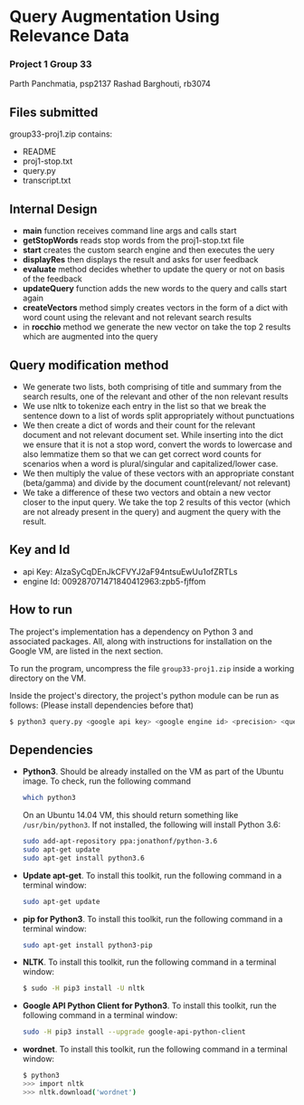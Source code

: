 # Query Augmentation Using Relevance Data
### Project 1 Group 33
Parth Panchmatia, psp2137
Rashad Barghouti, rb3074

## Files submitted
group33-proj1.zip contains:
- README
- proj1-stop.txt
- query.py
- transcript.txt

## Internal Design
- **main** function receives command line args and calls start
- **getStopWords** reads stop words from the proj1-stop.txt file
- **start** creates the custom search engine and then executes the uery
- **displayRes** then displays the result and asks for user feedback
- **evaluate** method decides whether to update the query or not on basis of the feedback
- **updateQuery** function adds the new words to the query and calls start again
- **createVectors** method simply creates vectors in the form of a dict with word count using the relevant and not relevant search results
- in **rocchio** method we generate the new vector on take the top 2 results which are augmented into the query

## Query modification method
- We generate two lists, both comprising of title and summary from the search results, one of the relevant and other of the non relevant results
- We use nltk to tokenize each entry in the list so that we break the sentence down to a list of words split appropriately without punctuations
- We then create a dict of words and their count for the relevant document and not relevant document set. While inserting into the dict we ensure that it is not a stop word, convert the words to lowercase and also lemmatize them so that we can get correct word counts for scenarios when a word is plural/singular and capitalized/lower case.
- We then multiply the value of these vectors with an appropriate constant (beta/gamma) and divide by the document count(relevant/ not relevant)
- We take a difference of these two vectors and obtain a new vector closer to the input query. We take the top 2 results of this vector (which are not already present in the query) and augment the query with the result.

## Key and Id
- api Key:      AIzaSyCqDEnJkCFVYJ2aF94ntsuEwUu1ofZRTLs
- engine Id:    009287071471840412963:zpb5-fjffom

## How to run

The project's implementation has a dependency on Python 3 and associated
packages. All, along with instructions for installation on the Google VM, are
listed in the next section. 

To run the program, uncompress the file `group33-proj1.zip` inside a working
directory on the VM.

Inside the project's directory, the project's python module can be run as 
follows: (Please install dependencies before that)

```bash
$ python3 query.py <google api key> <google engine id> <precision> <query>
```

## Dependencies
*   **Python3**. Should be already installed on the VM as part of the Ubuntu
    image. To check, run the following command

    ```bash
    which python3       
    ```
    On an Ubuntu 14.04 VM, this should return something like
    `/usr/bin/python3`. If not installed, the following will install Python
    3.6:

    ```bash
    sudo add-apt-repository ppa:jonathonf/python-3.6
    sudo apt-get update
    sudo apt-get install python3.6
    ```

*   **Update apt-get**. To install this toolkit, run the following command in a terminal
    window:
    
    ```bash
    sudo apt-get update
    ```

*   **pip for Python3**. To install this toolkit, run the following command in a terminal
    window:
    
    ```bash
    sudo apt-get install python3-pip
    ```

*   **NLTK**. To install this toolkit, run the following command in a terminal
    window:

    ```bash
    $ sudo -H pip3 install -U nltk 
    ```

*   **Google API Python Client for Python3**. To install this toolkit, run the following command in a terminal
    window:
    
    ```bash
    sudo -H pip3 install --upgrade google-api-python-client
    ```

*   **wordnet**. To install this toolkit, run the following command in a terminal
    window:

    ```bash
    $ python3
    >>> import nltk
    >>> nltk.download('wordnet')
    ```

